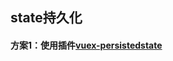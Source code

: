 ## state持久化

#### 方案1：使用插件[vuex-persistedstate](https://github.com/robinvdvleuten/vuex-persistedstate)
